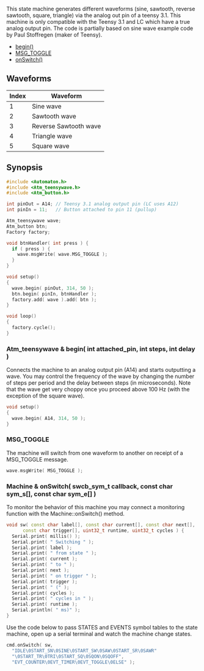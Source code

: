 This state machine generates different waveforms (sine, sawtooth, reverse sawtooth, square, triangle) via the analog out pin of a teensy 3.1. This machine is only compatible with the Teensy 3.1 and LC which have a true analog output pin. The code is partially based on sine wave example code by Paul Stoffregen (maker of Teensy).

* [begin()](#atm_teensywave--begin-int-attached_pin-int-steps-int-delay-)
* [MSG_TOGGLE](#msg_toggle)
* [onSwitch()](#machine--onswitch-swcb_sym_t-callback-const-char-sym_s-const-char-sym_e-)

## Waveforms ##

Index | Waveform
------------ | -------------
1 | Sine wave
2 | Sawtooth wave
3 | Reverse Sawtooth wave
4 | Triangle wave
5 | Square wave

## Synopsis ##

```c++
#include <Automaton.h>
#include <Atm_teensywave.h>
#include <Atm_button.h>

int pinOut = A14; // Teensy 3.1 analog output pin (LC uses A12)
int pinIn = 11;   // Button attached to pin 11 (pullup)

Atm_teensywave wave;
Atm_button btn;
Factory factory;

void btnHandler( int press ) {
  if ( press ) {
    wave.msgWrite( wave.MSG_TOGGLE );
  }
}

void setup()
{
  wave.begin( pinOut, 314, 50 ); 
  btn.begin( pinIn, btnHandler );
  factory.add( wave ).add( btn );
}

void loop()
{
  factory.cycle();
}
```

### Atm_teensywave & begin( int attached_pin, int steps, int delay ) ###

Connects the machine to an analog output pin (A14) and starts outputting a wave. You may control the frequency of the wave by changing the number of steps per period and the delay between steps (in microseconds). Note that the wave get very choppy once you proceed above 100 Hz (with the exception of the square wave).

```c++
void setup()
{
  wave.begin( A14, 314, 50 ); 
}
```

### MSG_TOGGLE ###

The machine will switch from one waveform to another on receipt of a MSG_TOGGLE message.

```c++
wave.msgWrite( MSG_TOGGLE );
```


### Machine & onSwitch( swcb_sym_t callback, const char sym_s[], const char sym_e[] ) ###

To monitor the behavior of this machine you may connect a monitoring function with the Machine::onSwitch() method. 

```c++
void sw( const char label[], const char current[], const char next[], 
      const char trigger[], uint32_t runtime, uint32_t cycles ) {
  Serial.print( millis() );
  Serial.print( " Switching " );
  Serial.print( label );
  Serial.print( " from state " );
  Serial.print( current );
  Serial.print( " to " );
  Serial.print( next );
  Serial.print( " on trigger " );
  Serial.print( trigger );
  Serial.print( " (" );
  Serial.print( cycles );
  Serial.print( " cycles in " );
  Serial.print( runtime );
  Serial.println( " ms)" );
}
```

Use the code below to pass STATES and EVENTS symbol tables to the state machine, open up a serial terminal and watch the machine change states. 

```c++
cmd.onSwitch( sw, 
  "IDLE\0START_SN\0SINE\0START_SW\0SAW\0START_SR\0SAWR"
  "\0START_TR\0TRI\0START_SQ\0SQON\0SQOFF",
  "EVT_COUNTER\0EVT_TIMER\0EVT_TOGGLE\0ELSE" );
```

